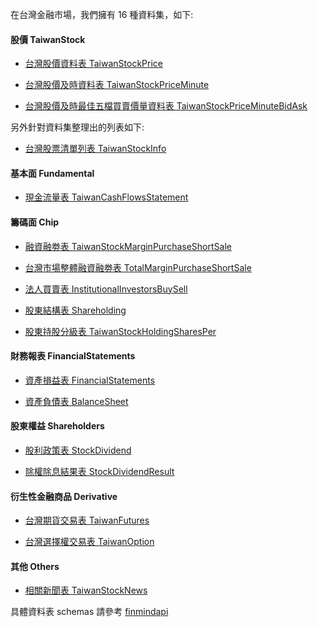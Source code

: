 在台灣金融市場，我們擁有 16 種資料集，如下:

#### 股價 TaiwanStock

- [台灣股價資料表 TaiwanStockPrice](https://finmind.github.io/tutor/TaiwanStock/#taiwanstockinfo)

- [台灣股價及時資料表 TaiwanStockPriceMinute](https://finmind.github.io/tutor/TaiwanStock/#taiwanstockpriceminute)

- [台灣股價及時最佳五檔買賣價量資料表 TaiwanStockPriceMinuteBidAsk](https://finmind.github.io/tutor/TaiwanStock/#taiwanstockpriceminutedidask)

另外針對資料集整理出的列表如下:

- [台灣股票清單列表 TaiwanStockInfo](https://finmind.github.io/tutor/TaiwanStock/#taiwanstockinfo)

#### 基本面 Fundamental

- [現金流量表 TaiwanCashFlowsStatement](https://finmind.github.io/tutor/TaiwanStock/#taiwancashflowsstatement)

#### 籌碼面 Chip

- [融資融劵表 TaiwanStockMarginPurchaseShortSale](https://finmind.github.io/tutor/TaiwanStock/#taiwanstockmarginpurchaseshortsale)

- [台灣市場整體融資融劵表 TotalMarginPurchaseShortSale](https://finmind.github.io/tutor/TaiwanStock/#totalmarginpurchaseshortSale)

- [法人買賣表 InstitutionalInvestorsBuySell](https://finmind.github.io/tutor/TaiwanStock/#institutionalinvestorsbuysell)

- [股東結構表 Shareholding](https://finmind.github.io/tutor/TaiwanStock/#shareholding)

- [股東持股分級表 TaiwanStockHoldingSharesPer](https://finmind.github.io/tutor/TaiwanStock/#taiwanstockholdingsharesper)

#### 財務報表 FinancialStatements

- [資產損益表 FinancialStatements](https://finmind.github.io/tutor/TaiwanStock/#financialstatements)

- [資產負債表 BalanceSheet](https://finmind.github.io/tutor/TaiwanStock/#balancesheet)

#### 股東權益 Shareholders

- [股利政策表 StockDividend](https://finmind.github.io/tutor/TaiwanStock/#stockdividend)

- [除權除息結果表 StockDividendResult](https://finmind.github.io/tutor/TaiwanStock/#stockdividendresult)

#### 衍生性金融商品 Derivative

- [台灣期貨交易表 TaiwanFutures](https://finmind.github.io/tutor/TaiwanStock/#taiwanfutures)

- [台灣選擇權交易表 TaiwanOption](https://finmind.github.io/tutor/TaiwanStock/#taiwanoption)

#### 其他 Others

- [相關新聞表 TaiwanStockNews](https://finmind.github.io/tutor/TaiwanStock/#taiwanstocknews)

具體資料表 schemas 請參考 [finmindapi](http://api.finmindtrade.com/docs#/default/method_api_v2_data_get)
